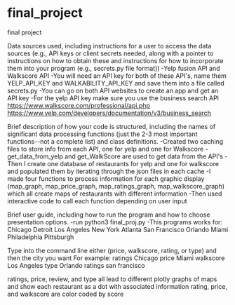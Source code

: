 # final_project
final project


Data sources used, including instructions for a user to access the data sources (e.g., API keys or client secrets needed, along with a pointer to instructions on how to obtain these and instructions for how to incorporate them into your program (e.g., secrets.py file format))
-Yelp fusion API and Walkscore API
-You will need an API key for both of these API's, name them YELP_API_KEY and WALKABILITY_API_KEY and save them into a file called secrets.py
-You can go on both API websites to create an app and get an API key
-For the yelp API key make sure you use the business search API
https://www.walkscore.com/professional/api.php
https://www.yelp.com/developers/documentation/v3/business_search


Brief description of how your code is structured, including the names of significant data processing functions (just the 2-3 most important functions--not a complete list) and class definitions.
-Created two caching files to store info from each API, one for yelp and one for Walkscore
-get_data_from_yelp and get_WalkScore are used to get data from the API's
-Then I create one database of restaurants for yelp and one for walkscore and populated them by iterating through the json files in each cache
-I made four functions to process information for each graphic display (map_graph, map_price_graph, map_ratings_graph, map_walkscore_graph) which all create maps of restaurants with different information
-Then used interactive code to call each function depending on user input


Brief user guide, including how to run the program and how to choose presentation options.
-run python3 final_proj.py
-This programs works for:
Chicago
Detroit
Los Angeles
New York
Atlanta
San Francisco
Orlando
Miami
Philadelphia
Pittsburgh

Type into the command line either (price, walkscore, rating, or type) and then the city you want
For example:
ratings Chicago
price Miami
walkscore Los Angeles
type Orlando
ratings san francisco

ratings, price, review, and type all lead to different plotly graphs of maps and show each restaurant as a dot with associated information
rating, price, and walkscore are color coded by score
